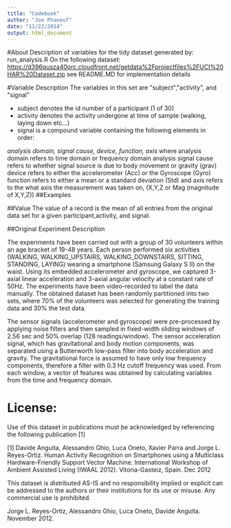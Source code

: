 ```yaml
---
title: "Codebook"
author: "Joe Phaneuf"
date: "11/22/2014"
output: html_document
---
```

#About
Description of variables for the tidy dataset generated by:
run_analysis.R
On the following dataset:
https://d396qusza40orc.cloudfront.net/getdata%2Fprojectfiles%2FUCI%20HAR%20Dataset.zip
see README.MD for implementation details


#Variable Description
The variables in this set are "subject","activity", and "signal"
* subject denotes the id number of a participant (1 of 30)
* activity denotes the activity undergone at time of sample (walking, laying down etc...)
* signal is a compound variable containing the following elements in order:

*analysis domain, signal cause, device, function, axis*
where analysis domain refers to time domain or frequency domain analysis
signal cause refers to whether signal source is due to body movement or gravity (grav)
device refers to either the accelerometer (Acc) or the Gyroscope (Gyro)
function refers to either a mean or a standard deviation (Std)
and axis refers to the what axis the measurement was taken on, (X,Y,Z or Mag (magnitude of X,Y,Z))
##Examples

##Value
The value of a record is the mean of all entries from the original data set for a given participant,activity, and signal.

##Original Experiment Description

The experiments have been carried out with a group of 30 volunteers within an age bracket of 19-48 years. Each person performed six activities (WALKING, WALKING_UPSTAIRS, WALKING_DOWNSTAIRS, SITTING, STANDING, LAYING) wearing a smartphone (Samsung Galaxy S II) on the waist. Using its embedded accelerometer and gyroscope, we captured 3-axial linear acceleration and 3-axial angular velocity at a constant rate of 50Hz. The experiments have been video-recorded to label the data manually. The obtained dataset has been randomly partitioned into two sets, where 70% of the volunteers was selected for generating the training data and 30% the test data.

The sensor signals (accelerometer and gyroscope) were pre-processed by applying noise filters and then sampled in fixed-width sliding windows of 2.56 sec and 50% overlap (128 readings/window). The sensor acceleration signal, which has gravitational and body motion components, was separated using a Butterworth low-pass filter into body acceleration and gravity. The gravitational force is assumed to have only low frequency components, therefore a filter with 0.3 Hz cutoff frequency was used. From each window, a vector of features was obtained by calculating variables from the time and frequency domain.


License:
========
Use of this dataset in publications must be acknowledged by referencing the following publication [1] 

[1] Davide Anguita, Alessandro Ghio, Luca Oneto, Xavier Parra and Jorge L. Reyes-Ortiz. Human Activity Recognition on Smartphones using a Multiclass Hardware-Friendly Support Vector Machine. International Workshop of Ambient Assisted Living (IWAAL 2012). Vitoria-Gasteiz, Spain. Dec 2012

This dataset is distributed AS-IS and no responsibility implied or explicit can be addressed to the authors or their institutions for its use or misuse. Any commercial use is prohibited.

Jorge L. Reyes-Ortiz, Alessandro Ghio, Luca Oneto, Davide Anguita. November 2012.